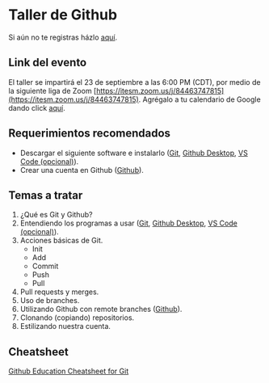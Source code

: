 # Taller de Github
Si aún no te registras házlo [aquí](https://forms.gle/9hNCpYXDG3tAKmR5A).

## Link del evento
El taller se impartirá el 23 de septiembre a las 6:00 PM (CDT), por medio de la siguiente liga de Zoom [https://itesm.zoom.us/j/84463747815](https://itesm.zoom.us/j/84463747815).
Agrégalo a tu calendario de Google dando click [aquí](https://calendar.google.com/event?action=TEMPLATE&tmeid=NGg2a3FrZzA3dTdwY2pmdnA5Ymc4dWs2MGUgYTAxMDI1Mjc2QGl0ZXNtLm14&tmsrc=a01025276%40itesm.mx).

## Requerimientos recomendados
- Descargar el siguiente software e instalarlo ([Git](https://git-scm.com/downloadsgithub), [Github Desktop](https://desktop.github.com/), [VS Code (opcional)](https://code.visualstudio.com/Download)).
- Crear una cuenta en Github ([Github](https://github.com)).

## Temas a tratar
1. ¿Qué es Git y Github?
2. Entendiendo los programas a usar ([Git](https://git-scm.com/downloadsgithub), [Github Desktop](https://desktop.github.com/), [VS Code (opcional)](https://code.visualstudio.com/Download)).
3. Acciones básicas de Git.
    - Init
    - Add
    - Commit
    - Push
    - Pull
4. Pull requests y merges.
5. Uso de branches.
6. Utilizando Github con remote branches ([Github](https://github.com)).
7. Clonando (copiando) repositorios.
8. Estilizando nuestra cuenta.

## Cheatsheet
[Github Education Cheatsheet for Git](https://education.github.com/git-cheat-sheet-education.pdf)
